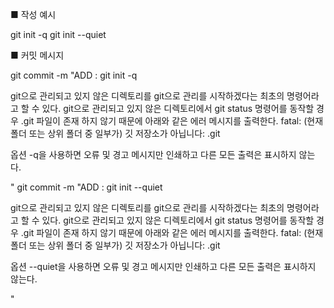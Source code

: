 ■ 작성 예시

git init -q
git init --quiet

■ 커밋 메시지

git commit -m "ADD : git init -q

git으로 관리되고 있지 않은 디렉토리를 git으로 관리를 시작하겠다는 최초의 명령어라고 할 수 있다.
git으로 관리되고 있지 않은 디렉토리에서 git status 명령어를 동작할 경우 .git 파일이 존재 하지 않기 때문에 아래와 같은 에러 메시지를 출력한다.
  fatal: (현재 폴더 또는 상위 폴더 중 일부가) 깃 저장소가 아닙니다: .git

옵션 -q을 사용하면 오류 및 경고 메시지만 인쇄하고 다른 모든 출력은 표시하지 않는다.

"
git commit -m "ADD : git init --quiet

git으로 관리되고 있지 않은 디렉토리를 git으로 관리를 시작하겠다는 최초의 명령어라고 할 수 있다.
git으로 관리되고 있지 않은 디렉토리에서 git status 명령어를 동작할 경우 .git 파일이 존재 하지 않기 때문에 아래와 같은 에러 메시지를 출력한다.
  fatal: (현재 폴더 또는 상위 폴더 중 일부가) 깃 저장소가 아닙니다: .git

옵션 --quiet을 사용하면 오류 및 경고 메시지만 인쇄하고 다른 모든 출력은 표시하지 않는다.

"